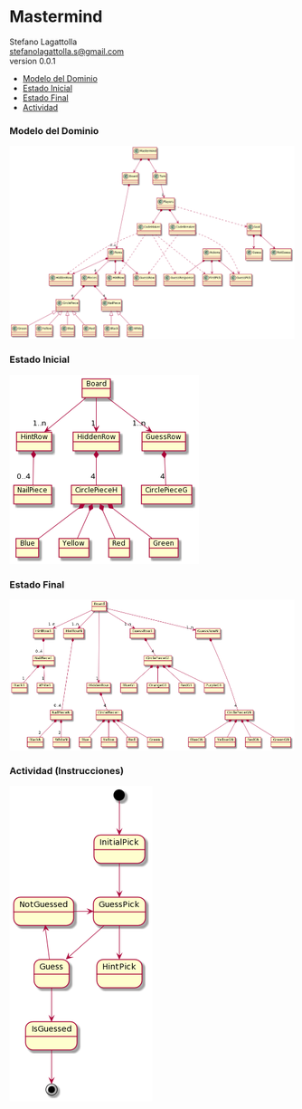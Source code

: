 <!DOCTYPE html>
<html lang="en">
<head>
<meta charset="UTF-8">
<meta http-equiv="X-UA-Compatible" content="IE=edge">
<meta name="viewport" content="width=device-width, initial-scale=1.0">
<meta name="author" content="Stefano Lagattolla">
<link rel="stylesheet" href="https://fonts.googleapis.com/css?family=Open+Sans:300,300italic,400,400italic,600,600italic%7CNoto+Serif:400,400italic,700,700italic%7CDroid+Sans+Mono:400,700">
<link rel="stylesheet" href="https://cdnjs.cloudflare.com/ajax/libs/font-awesome/4.7.0/css/font-awesome.min.css">
</head>
<body>
   <h1>Mastermind</h1>
   <div class="info">
    <span id="author" class="author">Stefano Lagattolla</span><br>
    <span id="email" class="email"><a href="mailto:stefanolagattolla.s@gmail.com">stefanolagattolla.s@gmail.com</a></span><br>
    <span id="revnumber">version 0.0.1</span>
   </div>
   <div id="indice">
        <ul>
            <li><a href="#dominio">Modelo del Dominio</a></li>
            <li><a href="#e_inicial">Estado Inicial</a></li>
            <li><a href="#e_final">Estado Final</a></li>
            <li><a href="#actividad">Actividad</a></li>
        </ul>
   </div>
    <div id="dominio">
        <h3>Modelo del Dominio</h1>
        <img src="assets/img/MastermindClasses2.png">
    </div>
    <div id="e_inicial">
        <h3>Estado Inicial</h1>
        <img src="assets/img/MastermindInicial.png">
    </div>
    <div id="e_final">
        <h3>Estado Final</h1>
        <img src="assets/img/MastermindFinal.png">
    </div>
    <div id="actividad">
        <h3>Actividad (Instrucciones)</h1>
        <img src="assets/img/MastermindActivity.png">
    </div>
</body>
</html>